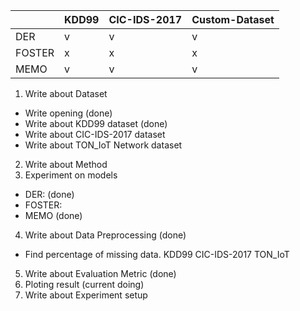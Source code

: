 

||KDD99|CIC-IDS-2017|Custom-Dataset|
|---|---|---|---|
|DER|v|v|v|
|FOSTER|x|x|x|
|MEMO|v|v|v|


1. Write about Dataset
- Write opening (done)
- Write about KDD99 dataset (done)
- Write about CIC-IDS-2017 dataset
- Write about TON_IoT Network dataset
2. Write about Method
3. Experiment on models
- DER: (done)
- FOSTER:
- MEMO (done)
4. Write about Data Preprocessing (done)
 - Find percentage of missing data.
    KDD99
    CIC-IDS-2017
    TON_IoT
5. Write about Evaluation Metric (done)
6. Ploting result (current doing)
7. Write about Experiment setup


